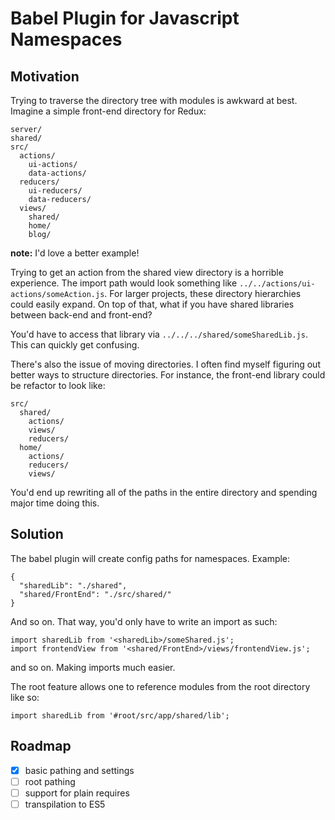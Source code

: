 # Babel Plugin for Javascript Namespaces

## Motivation

Trying to traverse the directory tree with modules is awkward at best. Imagine a simple front-end directory for Redux:

```
server/
shared/
src/
  actions/
    ui-actions/
    data-actions/
  reducers/
    ui-reducers/
    data-reducers/
  views/
    shared/
    home/
    blog/
```

**note:** I'd love a better example!

Trying to get an action from the shared view directory is a horrible experience. The import path would look something like `../../actions/ui-actions/someAction.js`. For larger projects, these directory hierarchies could easily expand. On top of that, what if you have shared libraries between back-end and front-end?

You'd have to access that library via `../../../shared/someSharedLib.js`. This can quickly get confusing.

There's also the issue of moving directories. I often find myself figuring out better ways to structure directories. For instance, the front-end library could be refactor to look like:

```
src/
  shared/
    actions/
    views/
    reducers/
  home/
    actions/
    reducers/
    views/
```

You'd end up rewriting all of the paths in the entire directory and spending major time doing this.

## Solution

The babel plugin will create config paths for namespaces. Example:

```
{
  "sharedLib": "./shared",
  "shared/FrontEnd": "./src/shared/"
}
```

And so on. That way, you'd only have to write an import as such:

```
import sharedLib from '<sharedLib>/someShared.js';
import frontendView from '<shared/FrontEnd>/views/frontendView.js';
```

and so on. Making imports much easier.

The root feature allows one to reference modules from the root directory like so:

```
import sharedLib from '#root/src/app/shared/lib';
```

## Roadmap

- [x] basic pathing and settings
- [ ] root pathing
- [ ] support for plain requires
- [ ] transpilation to ES5
